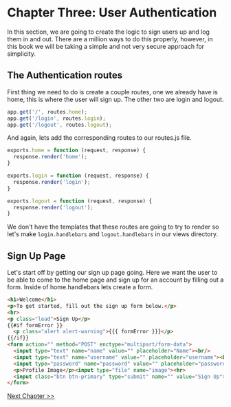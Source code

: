 # Chapter Three: User Authentication

In this section, we are going to create the logic to sign users up and log them in and out. There are a million ways to do this properly, however, in this book we will be taking a simple and not very secure approach for simplicity.

## The Authentication routes

First thing we need to do is create a couple routes, one we already have is home, this is where the user will sign up. The other two are login and logout.

```javascript
app.get('/', routes.home);
app.get('/login', routes.login);
app.get('/logout', routes.logout);
```

And again, lets add the corresponding routes to our routes.js file.

```javascript
exports.home = function (request, response) {
  response.render('home');
}

exports.login = function (request, response) {
  response.render('login');
}

exports.logout = function (request, response) {
  response.render('logout');
}
```

We don't have the templates that these routes are going to try to render so let's make `login.handlebars` and `logout.handlebars` in our views directory.

## Sign Up Page

Let's start off by getting our sign up page going. Here we want the user to be able to come to the home page and sign up for an account by filling out a form. Inside of home.handlebars lets create a form.

```html
<h1>Welcome</h1>
<p>To get started, fill out the sign up form below.</p>
<hr>
<p class="lead">Sign Up</p>
{{#if formError }}
  <p class="alert alert-warning">{{{ formError }}}</p>
{{/if}}
<form action="" method="POST" enctype="multipart/form-data">
  <input type="text" name="name" value="" placeholder="Name"><br/>
  <input type="text" name="username" value="" placeholder="username"><br/>
  <input type="password" name="password" value="" placeholder="password"><br/>
  <p>Profile Image</p><input type="file" name="image"><hr>
  <input class="btn btn-primary" type="submit" name="" value="Sign Up">
</form>
```


[Next Chapter >>](https://github.com/NullToNode/Book/blob/master/chapter-4.md)
